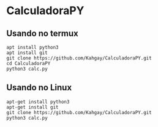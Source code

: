 # CalculadoraPY

## Usando no termux

```
apt install python3
apt install git
git clone https://github.com/Kahgay/CalculadoraPY.git
cd CalculadoraPY
python3 calc.py
```

## Usando no Linux

```
apt-get install python3
apt-get install git
git clone https://github.com/Kahgay/CalculadoraPY.git
python3 calc.py
```
